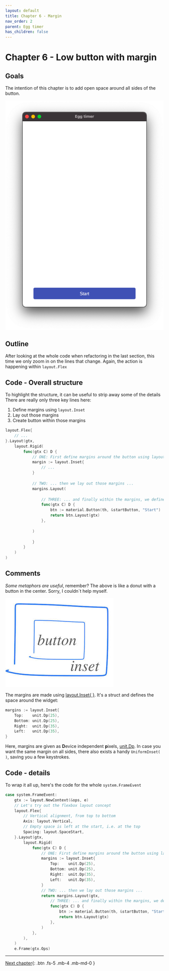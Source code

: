 ```yaml
---
layout: default
title: Chapter 6 - Margin
nav_order: 2
parent: Egg timer
has_children: false 
---
```


# Chapter 6 - Low button with margin

## Goals
The intention of this chapter is to add open space around all sides of the button.

![Button with margin](06_button_low_margin.png)

## Outline

After looking at the whole code when refactoring in the last section, this time we only zoom in on the lines that change. Again, the action is happening within ```layout.Flex```

## Code - Overall structure

To highlight the structure, it can be useful to strip away some of the details
There are really only three key lines here:
 1. Define margins using ```layout.Inset```
 2. Lay out those margins
 3. Create button within those margins

```go
layout.Flex{
    // ...
}.Layout(gtx, 
    layout.Rigid(
        func(gtx C) D {
            // ONE: First define margins around the button using layout.Inset ...
            margin := layout.Inset{
                // ...
            }

            // TWO: ... then we lay out those margins ...
            margins.Layout(
                
                // THREE: ... and finally within the margins, we define and lay out the button
                func(gtx C) D {
                    btn := material.Button(th, &startButton, "Start")
                    return btn.Layout(gtx)
                },
            
            )

            }
        }
    )    
)

```

## Comments

*Some metaphors are useful*, remember? The above is like a donut with a button in the center. Sorry, I couldn´t help myself.

![Button inside inset](06_button_inside_inset.jpeg)

The margins are made using [layout.Inset{ }](https://pkg.go.dev/gioui.org/layout?utm_source=gopls#Inset).  It's a struct and defines the space around the widget:
```go
margins := layout.Inset{
    Top:    unit.Dp(25),
    Bottom: unit.Dp(25),
    Right:  unit.Dp(35),
    Left:   unit.Dp(35),
}
```
Here, margins are given as **D**evice independent **p**ixels, [unit.Dp](https://pkg.go.dev/gioui.org/unit?utm_source=gopls#Dp). In case you want the same margin on all sides, there also exists a handy ```UniformInset( )```, saving you a few keystrokes.



## Code - details

To wrap it all up, here's the code for the whole ```system.FrameEvent```

```go
case system.FrameEvent:
    gtx := layout.NewContext(&ops, e)
    // Let's try out the flexbox layout concept
    layout.Flex{
        // Vertical alignment, from top to bottom
        Axis: layout.Vertical,
        // Empty space is left at the start, i.e. at the top
        Spacing: layout.SpaceStart,
    }.Layout(gtx,
        layout.Rigid(
            func(gtx C) D {
                // ONE: First define margins around the button using layout.Inset ...
                margins := layout.Inset{
                    Top:    unit.Dp(25),
                    Bottom: unit.Dp(25),
                    Right:  unit.Dp(35),
                    Left:   unit.Dp(35),
                }
                // TWO: ... then we lay out those margins ...
                return margins.Layout(gtx,
                    // THREE: ... and finally within the margins, we define and lay out the button
                    func(gtx C) D {
                        btn := material.Button(th, &startButton, "Start")
                        return btn.Layout(gtx)
                    },
                )
            },
        ),
    )
    e.Frame(gtx.Ops)

```

---

[Next chapter](07_progressbar.md){: .btn .fs-5 .mb-4 .mb-md-0 }
